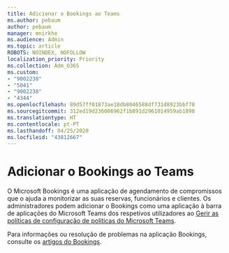 ```yaml
---
title: Adicionar o Bookings ao Teams
ms.author: pebaum
author: pebaum
manager: mnirkhe
ms.audience: Admin
ms.topic: article
ROBOTS: NOINDEX, NOFOLLOW
localization_priority: Priority
ms.collection: Adm_O365
ms.custom:
- "9002238"
- "5041"
- "9002238"
- "4344"
ms.openlocfilehash: 89d57ff01873ae18db8046588df731d8923bbf78
ms.sourcegitcommit: 312ed19d236006962f1b891d2961014959ab1898
ms.translationtype: HT
ms.contentlocale: pt-PT
ms.lasthandoff: 04/25/2020
ms.locfileid: "43812667"
---
```

# <a name="adding-bookings-to-teams"></a>Adicionar o Bookings ao Teams

O Microsoft Bookings é uma aplicação de agendamento de compromissos que o ajuda a monitorizar as suas reservas, funcionários e clientes. Os administradores podem adicionar o Bookings como uma aplicação à barra de aplicações do Microsoft Teams dos respetivos utilizadores ao [Gerir as políticas de configuração de políticas do Microsoft Teams](https://docs.microsoft.com/microsoftteams/teams-app-setup-policies).

Para informações ou resolução de problemas na aplicação Bookings, consulte os [artigos do Bookings](https://support.office.com/article/b9c9295c-c654-4b10-b5cc-f739825fc092).
